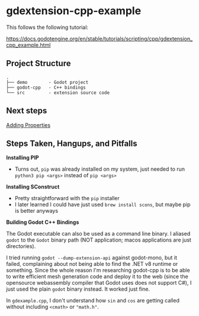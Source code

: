 # gdextension-cpp-example

This follows the following tutorial:

https://docs.godotengine.org/en/stable/tutorials/scripting/cpp/gdextension_cpp_example.html

## Project Structure

```
.
├── demo        - Godot project
├── godot-cpp   - C++ bindings
└── src         - extension source code
```

## Next steps

[Adding Properties](https://docs.godotengine.org/en/stable/tutorials/scripting/cpp/gdextension_cpp_example.html#adding-properties)


## Steps Taken, Hangups, and Pitfalls

**Installing PIP**

- Turns out, `pip` was already installed on my system, just needed to run `python3 pip <args>` instead of `pip <args>`

**Installing SConstruct**

- Pretty straightforward with the `pip` installer
- I later learned I could have just used `brew install scons`, but maybe pip is better anyways

**Building Godot C++ Bindings**

The Godot executable can also be used as a command line binary. I aliased `godot` to the `Godot` binary path (NOT application; macos applications are just directories).

I tried running `godot --dump-extension-api` against godot-mono, but it failed, complaining about not being able to find the .NET v8 runtime or something. Since the whole reason I'm researching godot-cpp is to be able to write efficient mesh generation code and deploy it to the web (since the opensource webassembly compiler that Godot uses does not support C#), I just used the plain `godot` binary instead. It worked just fine.

In `gdexample.cpp`, I don't understand how `sin` and `cos` are getting called without including `<cmath>` or `"math.h"`.

